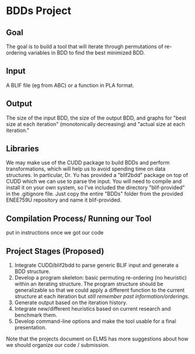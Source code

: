 # BDDs Project
## Goal
The goal is to build a tool that will iterate through permutations of re-ordering variables in BDD to find the best minimized BDD.

## Input
A BLIF file (eg from ABC) or a function in PLA format.

## Output
The size of the input BDD, the size of the output BDD, and graphs for "best size at each iteration" (monotonically decreasing) and "actual size at each iteration."

## Libraries
We may make use of the CUDD package to build BDDs and perform transformations, which will help us to avoid spending time on data structures. In particular, Dr. Yu has provided a "blif2bdd" package on top of CUDD which we can use to parse the input. You will need to compile and install it on your own system, so I've included the directory "blif-provided" in the .gitignore file. Just copy the entire "BDDs" folder from the provided ENEE759U repository and name it blif-provided.

## Compilation Process/ Running our Tool 
put in instructions once we got our code

## Project Stages (Proposed)
1. Integrate CUDD/blif2bdd to parse generic BLIF input and generate a BDD structure.
2. Develop a program skeleton: basic permuting re-ordering (no heuristic) within an iterating structure. The program structure should be generalizable so that we could apply a different function to the current structure at each iteration but *still remember past information/orderings*.
3. Generate output based on the iteration history.
4. Integrate new/different heuristics based on current research and benchmark them.
5. Develop command-line options and make the tool usable for a final presentation.

Note that the projects document on ELMS has more suggestions about how we should organize our code / submission.

